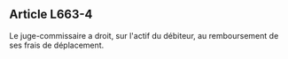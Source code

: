 Article L663-4
----
Le juge-commissaire a droit, sur l'actif du débiteur, au remboursement de ses
frais de déplacement.
